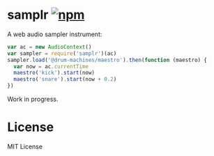 # samplr [![npm](https://img.shields.io/npm/v/samplr.svg)](https://www.npmjs.com/package/samplr)

A web audio sampler instrument:

```js
var ac = new AudioContext()
var sampler = require('samplr')(ac)
sampler.load('@drum-machines/maestro').then(function (maestro) {
  var now = ac.currentTime
  maestro('kick').start(now)
  maestro('snare').start(now + 0.2)
})
```

Work in progress.

# License

MIT License
